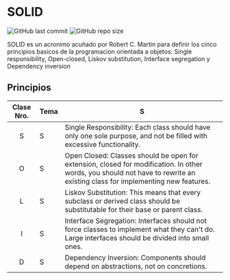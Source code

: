 # SOLID
![GitHub last commit](https://img.shields.io/github/last-commit/sanchezih/solid-java)
![GitHub repo size](https://img.shields.io/github/repo-size/sanchezih/solid-java)

SOLID es un acronimo acuñado por Robert C. Martin para definir los cinco principios basicos de la programacion orientada a objetos: Single responsibility, Open-closed, Liskov substitution, Interface segregation y Dependency inversion

## Principios

| Clase Nro. | Tema |S |
|:-:|---|---|
| S |S |   Single Responsibility: Each class should have only one sole purpose, and not be filled with excessive functionality.							|
| O |S |	Open Closed: Classes should be open for extension, closed for modification. In other words, you should not have to rewrite an existing class for implementing new features.												|
| L |S |	Liskov Substitution: This means that every subclass or derived class should be substitutable for their base or parent class.	|
| I |S |	Interface Segregation: Interfaces should not force classes to implement what they can't do. Large interfaces should be divided into small ones.										|
| D |S |	Dependency Inversion: Components should depend on abstractions, not on concretions.					|